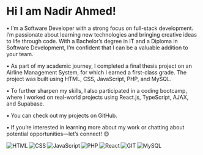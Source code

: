 # Hi I am Nadir Ahmed! 
• I’m a Software Developer with a strong focus on full-stack development. I’m passionate about learning new technologies and  bringing creative ideas to life through code. With a   Bachelor’s degree in IT and a Diploma in Software Development, I’m confident that I can be a valuable addition to your team.

• As part of my academic journey, I completed a final thesis project on an Airline Management System, for which I earned a first-class grade. The project was built using HTML,   CSS, JavaScript, PHP, and MySQL.

• To further sharpen my skills, I also participated in a coding bootcamp, where I worked on real-world projects using React.js, TypeScript, AJAX, and Supabase.

• You can check out my projects on GitHub.

• If you’re interested in learning more about my work or chatting about potential opportunities—let’s connect! 😊

<img align="left" alt="HTML" src="https://img.shields.io/badge/html5-%23E34F26.svg?style=for-the-badge&logo=html5&logoColor=white"/>
<img align="left" alt="CSS" src="https://img.shields.io/badge/css3-%231572B6.svg?style=for-the-badge&logo=css3&logoColor=white"/>
<img align="left" alt="JavaScript" src="https://img.shields.io/badge/javascript-%23323330.svg?style=for-the-badge&logo=javascript&logoColor=%23F7DF1E"/>
<img align="left" alt="PHP" src="https://img.shields.io/badge/php-%23777BB4.svg?style=for-the-badge&logo=php&logoColor=white"/>
<img align="left" alt="React" src="https://img.shields.io/badge/react-%2320232a.svg?style=for-the-badge&logo=react&logoColor=%2361DAFB"/>
<img align="left" alt="GIT" src="https://img.shields.io/badge/git-%23F05033.svg?style=for-the-badge&logo=git&logoColor=white"/>
<img align="left" alt="MySQL" src="https://img.shields.io/badge/mysql-%2300f.svg?style=for-the-badge&logo=mysql&logoColor=white"/>
